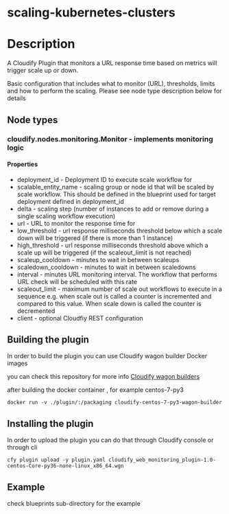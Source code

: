 scaling-kubernetes-clusters
===================


# Description

A Cloudify Plugin that monitors a URL response time based on metrics will trigger scale up or down.

Basic configuration that includes what to monitor (URL), thresholds, limits and how to perform the scaling. Please see node type description below for details

## Node types

### cloudify.nodes.monitoring.Monitor - implements monitoring logic
#### Properties
- deployment_id - Deployment ID to execute scale workflow for
- scalable_entity_name - scaling group or node id that will be scaled by scale workflow. This should be defined in the blueprint used for target deployment defined in deployment_id
- delta - scaling step (number of instances to add or remove during a single scaling workflow execution)
- url - URL to monitor the response time for
- low_threshold - url response milliseconds threshold below which a scale down will be triggered (if there is more than 1 instance)
- high_threshold - url response milliseconds threshold above which a scale up will be triggered (if the scaleout_limit is not reached)
- scaleup_cooldown - minutes to wait in between scaleups
- scaledown_cooldown - minutes to wait in between scaledowns
- interval - minutes URL monitoring interval. The workflow that performs URL check will be scheduled with this rate
- scaleout_limit - maximum number of scale out workflows to execute in a sequence e.g. when scale out is called a counter is incremented and compared to this value. When scale down is called the counter is decremented
- client - optional Cloudfiy REST configuration

## Building the plugin

In order to build the plugin you can use Cloudify wagon builder Docker images

you can check this repository for more info [Cloudify wagon builders](https://github.com/cloudify-cosmo/cloudify-wagon-build-containers)

after building the docker container , for example centos-7-py3

```
docker run -v ./plugin/:/packaging cloudify-centos-7-py3-wagon-builder
```


## Installing the plugin

In order to upload the plugin you can do that through Cloudify console or through cli

```
cfy plugin upload -y plugin.yaml cloudify_web_monitoring_plugin-1.0-centos-Core-py36-none-linux_x86_64.wgn
```

## Example

check blueprints sub-directory for the example
